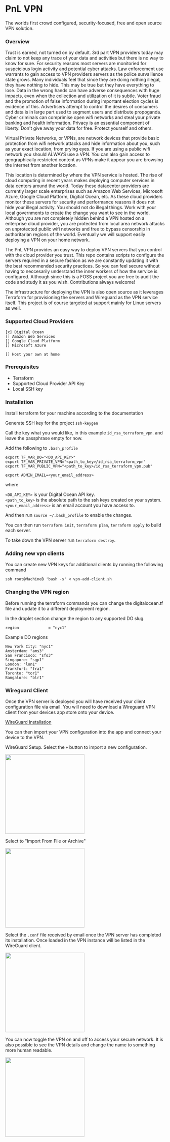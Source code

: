 # PnL VPN
The worlds first crowd configured, security-focused, free and open source VPN solution.

### Overview
Trust is earned, not turned on by default.
3rd part VPN providers today may claim to not keep any trace of your data and activities
but there is no way to know for sure.
For security reasons most servers are monitoried for suspcicious login activity and potential cyber attacks.
Law enforcement use warrants to gain access to VPN providers servers as the police survallience state grows.
Many individuals feel that since they are doing nothing illegal, they have nothing to hide.
This may be true but they have everything to lose.
Data in the wrong hands can have adverse consequences with huge impacts, even when the collection and utilization of it is subtle.
Voter fraud and the promotion of false information during important election cycles is evidence of this.
Advertisers attempt to control the desires of consumers and data is in large part used to segment users and distribute propoganda.
Cyber criminals can comprimise open wifi networks and steal your private banking and health information.
Privacy is an essential component of liberty.
Don't give away your data for free.
Protect yourself and others.


Virtual Private Networks, or VPNs, are network devices that provide basic protection from wifi network attacks
and hide information about you, such as your exact location, from prying eyes.
If you are using a public wifi network you should ALWAYS use a VPN.
You can also gain access to geographically restricted content as VPNs make it appear you are browsing the internet from another location.

This location is determined by where the VPN service is hosted.
The rise of cloud computing in recent years makes deploying computer services in data centers around the world.
Today these datacenter providers are currently larger scale enterprises such as Amazon Web Services, Microsoft Azure, Google Cloud Platform, Digitial Ocean, etc.
As these cloud providers monitor these servers for security and performance reasons it does not hide your illegal activity.
You should not do illegal things.
Work with your local governments to create the change you want to see in the world.
Although you are not completely hidden behind a VPN hosted on a enterprise cloud provider, you are protected from local area network attacks on unprotected public wifi networks and
free to bypass censorship in authoritarian regions of the world.
Eventually we will support easily deploying a VPN on your home network.

The PnL VPN provides an easy way to deploy VPN servers that you control with the cloud provider you trust.
This repo contains scripts to configure the servers required in a secure fashion as we are constantly updating it with the best recommended security practices.
So you can feel secure without having to neccesarily understand the inner workers of how the service is configured.
Although since this is a FOSS project you are free to audit the code and study it as you wish.
Contributions always welcome!


The infrastructure for deploying the VPN is also open source as it leverages Terraform for provisioning the servers and Wireguard as the VPN service itself.
This project is of course targeted at support mainly for Linux servers as well.


### Supported Cloud Providers
```
[x] Digital Ocean
[] Amazon Web Services
[] Google Cloud Platform
[] Microsoft Azure

[] Host your own at home
```

### Prerequisites
* Terraform
* Supported Cloud Provider API Key
* Local SSH key


### Installation
Install terraform for your machine according to the documentation

Generate SSH key for the project
`ssh-keygen`

Call the key what you would like, in this example `id_rsa_terraform_vpn`.
and leave the passphrase empty for now.

Add the following to `.bash_profile`

```
export TF_VAR_DO="<DO_API_KEY>"
export TF_VAR_PRIVATE_VPN="<path_to_key>/id_rsa_terraform_vpn"
export TF_VAR_PUBLIC_VPN="<path_to_key>/id_rsa_terraform_vpn.pub"

export ADMIN_EMAIL=<your_email_address>
```

where 

`<DO_API_KEY>` is your Digital Ocean API key.\
`<path_to_key>` is the absolute path to the ssh keys created on your system.\
`<your_email_address>` is an email account you have access to.


And then run `source ~/.bash_profile` to enable the changes.

You can then run `terraform init`, `terraform plan`, `terraform apply` to build each server.

To take down the VPN server run `terraform destroy`.


### Adding new vpn clients
You can create new VPN keys for additional clients by running the following command

`ssh root@MachineB 'bash -s' < vpn-add-client.sh`

### Changing the VPN region
Before running the terraform commands you can change the digitalocean.tf file and update it to a different deployment region.

In the droplet section change the region to any supported DO slug.
```
region             = "nyc1"
```

Example DO regions
```
New York City: "nyc1"
Amsterdam: "ams3"
San Francisco: "sfo3"
Singapore: "sgp1"
London: "lon1"
Frankfurt: "fra1"
Toronto: "tor1"
Bangalore: "blr1"
```

### Wireguard Client
Once the VPN server is deployed you will have received your client configuration file via email.
You will need to download a Wireguard VPN client from your devices app store onto your device.


[WireGuard Installation](https://www.wireguard.com/install/)

You can then import your VPN configuration into the app and connect your device to the VPN.

WireGuard Setup.  Select the `+` button to import a new configuration.

<img src="docs/imgs/wireguard-empty-client.png" width="250" />

Select to "Import From File or Archive"

<img src="docs/imgs/wireguard-import-from-file.png" width="250" />

Select the `.conf` file received by email once the VPN server has completed its installation.
Once loaded in the VPN instance will be listed in the WireGuard client.

<img src="docs/imgs/wireguard-loaded-in.png" width="250" />

You can now toggle the VPN on and off to access your secure network.
It is also possible to see the VPN details and change the name to something more human readable.

<img src="docs/imgs/wireguard-setup.png" width="250" />


